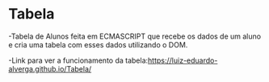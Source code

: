 # Tabela

-Tabela de Alunos feita em ECMASCRIPT que recebe os dados de um aluno e cria uma tabela com esses dados utilizando o DOM.

-Link para ver a funcionamento da tabela:https://luiz-eduardo-alverga.github.io/Tabela/
